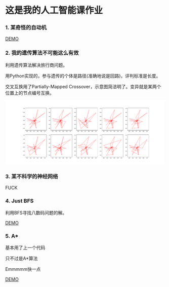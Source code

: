 # 这是我的人工智能课作业

### 1. 某奇怪的自动机

[DEMO](https://kaltzk.github.io/ai-course-exm/1/)

### 2. 我的遗传算法不可能这么有效

利用遗传算法解决旅行商问题。

用Python实现的，参与遗传的个体是路径(准确地说是回路)，评判标准是长度。

交叉互换用了Partially-Mapped Crossover，示意图简洁明了。变异就是某两个位置上的节点编号互换。

![](https://raw.githubusercontent.com/KaltZK/ai-course-exm/master/2/example.gif)

### 3. 某不科学的神经网络

FUCK

### 4. Just BFS

利用BFS寻找八数码问题的解。

[DEMO](https://kaltzk.github.io/ai-course-exm/4/)

### 5. A*

基本用了上一个代码

只不过是A*算法

Emmmmm快一点

[DEMO](https://kaltzk.github.io/ai-course-exm/5/)
